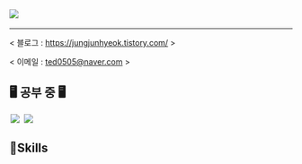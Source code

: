 ## <img src="https://img.shields.io/badge/Naver-3DDC84?style=flat-square&logo=Android&logoColor=white"/>
---

< 블로그 : https://jungjunhyeok.tistory.com/ >

< 이메일 : ted0505@naver.com >

## 🖥️ 공부 중 🖥️
<img src = "https://img.shields.io/badge/-C++-black?style=flat&logo=c%2B%2B" style="height : auto; margin-left : 2px; margin-right : 2px;"/> <img src="https://img.shields.io/badge/unreal%20engine%20-%23313131.svg?&style=flat&logo=unreal%20engine&logoColor=white" style="height : auto; margin-left : 2px; margin-right : 2px;"/>


## 💪Skills
